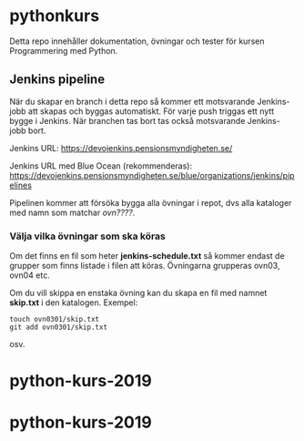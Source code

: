# pythonkurs

Detta repo innehåller dokumentation, övningar och tester för kursen Programmering
med Python.

## Jenkins pipeline ##

När du skapar en branch i detta repo så kommer ett motsvarande Jenkins-jobb
att skapas och byggas automatiskt. För varje push triggas ett nytt bygge i
Jenkins. När branchen tas bort tas också motsvarande Jenkins-jobb bort.

Jenkins URL:
https://devojenkins.pensionsmyndigheten.se/

Jenkins URL med Blue Ocean (rekommenderas):
https://devojenkins.pensionsmyndigheten.se/blue/organizations/jenkins/pipelines

Pipelinen kommer att försöka bygga alla övningar i repot, dvs alla kataloger med namn som matchar *ovn????*.

### Välja vilka övningar som ska köras ###

Om det finns en fil som heter **jenkins-schedule.txt** så kommer endast de grupper som finns listade i filen att köras. Övningarna grupperas ovn03, ovn04 etc.

Om du vill skippa en enstaka övning kan du skapa en fil med namnet **skip.txt** i den katalogen. Exempel:

    touch ovn0301/skip.txt
    git add ovn0301/skip.txt

osv.
# python-kurs-2019
# python-kurs-2019
